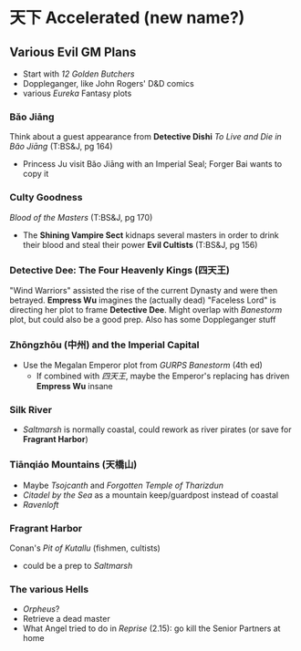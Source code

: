 # 天下 Accelerated (new name?)

## Various Evil GM Plans
- Start with _12 Golden Butchers_
- Doppleganger, like John Rogers' D&D comics
- various _Eureka_ Fantasy plots

### Băo Jiāng
Think about a guest appearance from **Detective Dishi**
_To Live and Die in Băo Jiāng_ (T:BS&J, pg 164)
- Princess Ju visit Băo Jiāng with an Imperial Seal; Forger Bai wants to copy it

### Culty Goodness
_Blood of the Masters_ (T:BS&J, pg 170)
- The **Shining Vampire Sect** kidnaps several masters in order to drink their blood and steal their power
**Evil Cultists** (T:BS&J, pg 156)

### Detective Dee: The Four Heavenly Kings (四天王)
"Wind Warriors" assisted the rise of the current Dynasty and were then betrayed.
**Empress Wu** imagines the (actually dead) "Faceless Lord" is directing her plot to frame **Detective Dee**.
Might overlap with _Banestorm_ plot, but could also be a good prep.
Also has some Doppleganger stuff

### Zhōngzhōu (中州) and the Imperial Capital
- Use the Megalan Emperor plot from _GURPS Banestorm_ (4th ed)
  - If combined with _四天王_, maybe the Emperor's replacing has driven **Empress Wu** insane

### Silk River
- _Saltmarsh_ is normally coastal, could rework as river pirates (or save for **Fragrant Harbor**)

### Tiānqiáo Mountains (天橋山)
- Maybe _Tsojcanth_ and _Forgotten Temple of Tharizdun_
- _Citadel by the Sea_ as a mountain keep/guardpost instead of coastal
- _Ravenloft_

### Fragrant Harbor
Conan's _Pit of Kutallu_ (fishmen, cultists)
- could be a prep to _Saltmarsh_

### The various Hells
- _Orpheus_?
- Retrieve a dead master
- What Angel tried to do in _Reprise_ (2.15): go kill the Senior Partners at home
